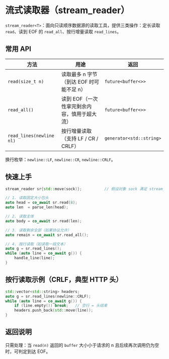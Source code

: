 # 流式读取器（stream_reader）

`stream_reader<T>`：面向只读顺序数据源的读取工具，提供三类操作：定长读取 `read`、读到 EOF 的 `read_all`、按行增量读取 `read_lines`。

## 常用 API

| 方法                     | 用途                                         | 返回                     |
| ------------------------ | -------------------------------------------- | ------------------------ |
| `read(size_t n)`         | 读取最多 n 字节（到达 EOF 时可能不足 n）     | `future<buffer<>>`       |
| `read_all()`             | 读到 EOF（一次性拿完剩余内容，慎用于超大流） | `future<buffer<>>`       |
| `read_lines(newline nl)` | 按行增量读取（支持 LF / CR / CRLF）          | `generator<std::string>` |

换行枚举：`newline::LF`, `newline::CR`, `newline::CRLF`。

## 快速上手

```cpp
stream_reader sr{std::move(sock)};          // 假设对象 sock 满足 stream_read 概念

// 1. 读取固定大小包头
auto head = co_await sr.read(8);
auto len  = parse_len(head);

// 2. 读取主体
auto body = co_await sr.read(len);

// 3. 读取剩余全部（如果协议允许）
auto remain = co_await sr.read_all();

// 4. 按行读取（如读取一段文本）
auto g = sr.read_lines();
while (auto line = co_await g()) {
    handle_line(line);
}
```

## 按行读取示例（CRLF，典型 HTTP 头）

```cpp
std::vector<std::string> headers;
auto g = sr.read_lines(newline::CRLF);
while (auto line = co_await g()) {
    if (line.empty()) break;   // 空行 = 头结束
    headers.push_back(std::move(line));
}
```

## 返回说明

只需处理：当 `read(n)` 返回的 `buffer` 大小小于请求的 n 且后续再次调用仍为空时，可判定到达 EOF。
